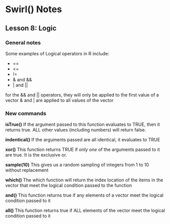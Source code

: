 # Swirl() Notes
## Lesson 8: Logic
### General notes
Some examples of Logical operators in R include:
* ==
* <=
* !=
* & and &&
* | and ||

for the && and || operators, they will only be applied to the first value of a vector 
& and | are applied to all values of the vector
### New commands
**isTrue()** If the argument passed to this function evaluates to TRUE, then it returns true. ALL other values (including numbers) will return false.

**indentical()** If the arguments passed are all identical, it evaluates to TRUE

**xor()** This function returns TRUE if *only one* of the arguments passed to it are true. It is the exclusive or.

**sample(10)** This gives us a random sampling of integers from 1 to 10 without replacement

**which()** The which function will return the index location of the items in the vector that meet the logical condition passed to the function

**and()** This function returns true if any elements of a vector meet the logical condition passed to it

**all()** This function returns true if ALL elements of the vector meet the logical condition passed to it

